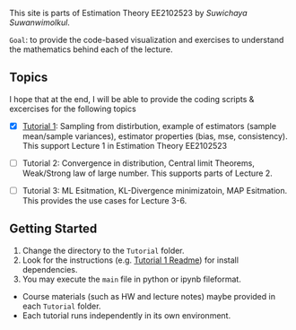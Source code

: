 This site is parts of Estimation Theory EE2102523 
by *Suwichaya Suwanwimolkul*.

`Goal`: to provide the code-based visualization and exercises to understand the mathematics behind each of the lecture.
 

## Topics

I hope that at the end, I will be able to provide the coding scripts & excercises for the following topics

- [x] [Tutorial 1](Tutorial1/main.ipynb): Sampling from distirbution, example of estimators (sample mean/sample variances), estimator properties (bias, mse, consistency). This support Lecture 1 in Estimation Theory EE2102523 
 
- [ ] Tutorial 2: Convergence in distribution, Central limit Theorems, Weak/Strong law of large number. This supports parts of Lecture 2. 

- [ ] Tutorial 3: ML Esitmation, KL-Divergence minimizatoin, MAP Esitmation. This provides the use cases for Lecture 3-6.   
 

## Getting Started

1. Change the directory to the `Tutorial` folder.
2. Look for the  instructions (e.g. [Tutorial 1 Readme](Tutorial1/Tutorial1_Readme.md)) for install dependencies. 
3. You may execute the `main` file in python or ipynb fileformat. 

* Course materials (such as HW and lecture notes) maybe provided in each `Tutorial` folder. 
* Each tutorial runs independently in its own environment. 